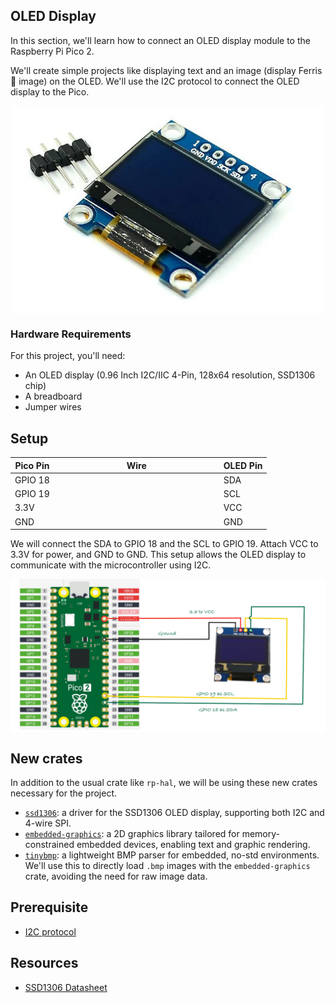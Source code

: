## OLED Display

In this section, we'll learn how to connect an OLED display module to the Raspberry Pi Pico 2.

We'll create simple projects like displaying text and an image (display Ferris 🦀 image) on the OLED. We'll use the I2C protocol to connect the OLED display to the Pico.

<img style="display: block; margin: auto;width:500px" alt="pico2" src="../images/oled-ssd1306.jpg"/>

<!-- TODO: more info on the intro and in-depth technical info for the OLED -->

### Hardware Requirements

For this project, you'll need:
- An OLED display (0.96 Inch I2C/IIC 4-Pin, 128x64 resolution, SSD1306 chip)
- A breadboard
- Jumper wires


## Setup

<table>
  <thead>
    <tr>
      <th>Pico Pin</th>
      <th style="width: 250px; margin: 0 auto;">Wire</th>
      <th>OLED Pin</th>
    </tr>
  </thead>
  <tbody>
    <tr>
      <td>GPIO 18</td>
      <td style="text-align: center; vertical-align: middle; padding: 0;">
        <div class="wire green" style="width: 200px; margin: 0 auto;">
          <div class="male-left"></div>
          <div class="male-right"></div>
        </div>
      </td>
      <td>SDA</td>
    </tr>
    <tr>
      <td>GPIO 19</td>
      <td style="text-align: center; vertical-align: middle; padding: 0;">
        <div class="wire yellow" style="width: 200px; margin: 0 auto;">
          <div class="male-left"></div>
          <div class="male-right"></div>
        </div>
      </td>
      <td>SCL</td>
    </tr>
    <tr>
      <td>3.3V</td>
      <td style="text-align: center; vertical-align: middle; padding: 0;">
        <div class="wire red" style="width: 200px; margin: 0 auto;">
          <div class="male-left"></div>
          <div class="male-right"></div>
        </div>
      </td>
      <td>VCC</td>
    </tr>
    <tr>
      <td>GND</td>
      <td style="text-align: center; vertical-align: middle; padding: 0;">
        <div class="wire black" style="width: 200px; margin: 0 auto;">
          <div class="male-left"></div>
          <div class="male-right"></div>
        </div>
      </td>
      <td>GND</td>
    </tr>
  </tbody>
</table>

We will connect the SDA to GPIO 18 and the SCL to GPIO 19. Attach VCC to 3.3V for power, and GND to GND. This setup allows the OLED display to communicate with the microcontroller using I2C.


<a href="./assets/pico-oled-circuit.jpg"><img style="display: block;  margin: auto;" alt="pico2" src="./assets/pico-oled-circuit.jpg"/></a>


## New crates
In addition to the usual crate like `rp-hal`, we will be using these new crates necessary for the project.

- [`ssd1306`](https://github.com/rust-embedded-community/ssd1306): a driver for the SSD1306 OLED display, supporting both I2C and 4-wire SPI.
- [`embedded-graphics`](https://github.com/embedded-graphics/embedded-graphics): a 2D graphics library tailored for memory-constrained embedded devices, enabling text and graphic rendering.
- [`tinybmp`](https://github.com/embedded-graphics/tinybmp): a lightweight BMP parser for embedded, no-std environments. We'll use this to directly load `.bmp` images with the `embedded-graphics` crate, avoiding the need for raw image data.

## Prerequisite

- [I2C protocol](../core-concepts/i2c.md)


## Resources

- [SSD1306 Datasheet](https://cdn-shop.adafruit.com/datasheets/SSD1306.pdf)
